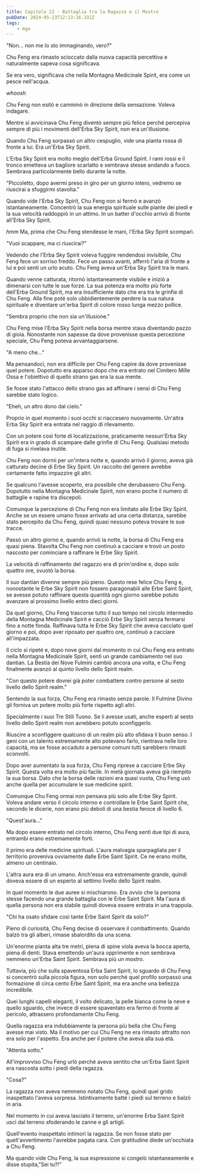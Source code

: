 ```yaml
---
title: Capitolo 22 - Battaglia tra la Ragazza e il Mostro
pubDate: 2024-05-23T12:13:16.331Z
tags:
    - mga
---
```



"Non... non me lo sto immaginando, vero?"


Chu Feng era rimasto scioccato dalla nuova capacità percettiva e naturalmente sapeva cosa significava.


Se era vero, significava che nella Montagna Medicinale Spirit, era come un pesce nell'acqua.


*whoosh*


Chu Feng non esitò e camminò in direzione della sensazione. Voleva indagare.


Mentre si avvicinava Chu Feng diventò sempre più felice perché percepiva sempre di più i movimenti dell'Erba Sky Spirit, non era un'illusione.


Quando Chu Feng sorpassò un altro cespuglio, vide una pianta rossa di fronte a lui. Era un'Erba Sky Spirit.


L'Erba Sky Spirit era molto meglio dell'Erba Ground Spirit. I rami rossi e il tronco emetteva un bagliore scarlatto e sembrava stesse andando a fuoco. Sembrava particolarmente bello durante la notte.


"Piccoletto, dopo avermi preso in giro per un giorno intero, vedremo se riuscirai a sfuggirmi stavolta."


Quando vide l'Erba Sky Spirit, Chu Feng non si fermò e avanzò istantaneamente. Concentrò la sua energia spirituale sulle piante dei piedi e la sua velocità raddoppiò in un attimo.
In un batter d'occhio arrivò di fronte all'Erba Sky Spirit.


*hmm* Ma, prima che Chu Feng stendesse le mani, l'Erba Sky Spirit scomparì.


"Vuoi scappare, ma ci riuscirai?"


Vedendo che l'Erba Sky Spirit voleva fuggire rendendosi invisibile, Chu Feng fece un sorriso freddo. Fece un passo avanti, afferrò l'aria di fronte a lui e poi sentì un urlo acuto. Chu Feng aveva un'Erba Sky Spirit tra le mani.


Quando venne catturata, ritornò istantaneamente visibile e iniziò a dimenarsi con tutte le sue forze. La sua potenza era molto più forte dell'Erba Ground Spirit, ma era insufficiente dato che era tra le grinfie di Chu Feng. Alla fine poté solo ubbidientemente perdere la sua natura spirituale e diventare un'erba Spirit di colore rosso lunga mezzo pollice.


"Sembra proprio che non sia un'illusione."


Chu Feng mise l'Erba Sky Spirit nella borsa mentre stava diventando pazzo di gioia. Nonostante non sapesse da dove provenisse questa percezione speciale, Chu Feng poteva avvantaggiarsene.


"A meno che..."


Ma pensandoci, non era difficile per Chu Feng capire da dove provenisse quel potere. Dopotutto era apparso dopo che era entrato nel Cimitero Mille Ossa e l'obiettivo di quello strano gas era la sua mente.


Se fosse stato l'attacco dello strano gas ad affinare i sensi di Chu Feng sarebbe stato logico.


"Eheh, un altro dono dal cielo."


Proprio in quel momento i suoi occhi si riaccesero nuovamente. Un'altra Erba Sky Spirit era entrata nel raggio di rilevamento.


Con un potere così forte di localizzazione, praticamente nessun'Erba Sky Spirit era in grado di scampare dalle grinfie di Chu Feng. Qualsiasi metodo di fuga si rivelava inutile.


Chu Feng non dormì per un'intera notte e, quando arrivò il giorno, aveva già catturato decine di Erbe Sky Spirit. Un raccolto del genere avrebbe certamente fatto impazzire gli altri.


Se qualcuno l'avesse scoperto, era possibile che derubassero Chu Feng. Dopotutto nella Montagna Medicinale Spirit, non erano poche il numero di battaglie e rapine tra discepoli.


Comunque la percezione di Chu Feng non era limitato alle Erbe Sky Spirit. Anche se un essere umano fosse arrivato ad una certa distanza, sarebbe stato percepito da Chu Feng, quindi quasi nessuno poteva trovare le sue tracce.


Passò un altro giorno e, quando arrivò la notte, la borsa di Chu Feng era quasi piena. Stavolta Chu Feng non continuò a cacciare e trovò un posto nascosto per cominciare a raffinare le Erbe Sky Spirit.


La velocità di raffinamento del ragazzo era di prim'ordine e, dopo solo quattro ore, svuotò la borsa.


Il suo dantian divenne sempre più pieno. Questo rese felice Chu Feng e, nonostante le Erbe Sky Spirit non fossero paragonabili alle Erbe Saint Spirit, se avesse potuto raffinare questa quantità ogni giorno sarebbe potuto avanzare al prossimo livello entro dieci giorni.


Da quel giorno, Chu Feng trascorse tutto il suo tempo nel circolo intermedio della Montagna Medicinale Spirit e cacciò Erbe Sky Spirit senza fermarsi fino a notte fonda. Raffinava tutta le Erbe Sky Spirit che aveva cacciato quel giorno e poi, dopo aver riposato per quattro ore, continuò a cacciare all'impazzata.


Il ciclo si ripeté e, dopo nove giorni dal momento in cui Chu Feng era entrato nella Montagna Medicinale Spirit, sentì un grande cambiamento nel suo dantian. La Bestia dei Nove Fulmini cambiò ancora una volta, e Chu Feng finalmente avanzò al quinto livello dello Spirit realm.


"Con questo potere dovrei già poter combattere contro persone al sesto livello dello Spirit realm."


Sentendo la sua forza, Chu Feng era rimasto senza parole. Il Fulmine Divino gli forniva un potere molto più forte rispetto agli altri.


Specialmente i suoi Tre Stili Tuono. Se li avesse usati, anche esperti al sesto livello dello Spirit realm non avrebbero potuto sconfiggerlo.


Riuscire a sconfiggere qualcuno di un realm più alto sfidava il buon senso. I geni con un talento estremamente alto potevano farlo, rientrava nelle loro capacità, ma se fosse accaduto a persone comuni tutti sarebbero rimasti sconvolti.


Dopo aver aumentato la sua forza, Chu Feng riprese a cacciare Erbe Sky Spirit. Questa volta era molto più facile. In metà giornata aveva già riempito la sua borsa. Dato che la borsa delle razioni era quasi vuota, Chu Feng usò anche quella per accumulare le sue medicine spirit.


Comunque Chu Feng ormai non pensava più solo alle Erbe Sky Spirit. Voleva andare verso il circolo interno e controllare le Erbe Saint Spirit che, secondo le dicerie, non erano più deboli di una bestia feroce di livello 6.


"Quest'aura..."


Ma dopo essere entrato nel circolo interno, Chu Feng sentì due tipi di aura, entrambi erano estremamente forti.


Il primo era delle medicine spirituali. L'aura malvagia sparpagliata per il territorio proveniva ovviamente dalle Erbe Saint Spirit. Ce ne erano molte, almeno un centinaio.


L'altra aura era di un umano. Anch'essa era estremamente grande, quindi doveva essere di un esperto al settimo livello dello Spirit realm.


In quel momento le due auree si mischiarono. Era ovvio che la persona stesse facendo una grande battaglia con le Erbe Saint Spirit. Ma l'aura di quella persona non era stabile quindi doveva essere entrata in una trappola.


"Chi ha osato sfidare così tante Erbe Saint Spirit da solo?"


Pieno di curiosità, Chu Feng decise di osservare il combattimento. Quando balzò tra gli alberi, rimase sbalordito da una scena.


Un'enorme pianta alta tre metri, piena di spine viola aveva la bocca aperta, piena di denti. Stava emettendo un'aura opprimente e non sembrava nemmeno un'Erba Saint Spirit. Sembrava più un mostro.


Tuttavia, più che sulla spaventosa Erba Saint Spirit, lo sguardo di Chu Feng si concentrò sulla piccola figura, non solo perché quel profilo sorpassò una formazione di circa cento Erbe Saint Spirit, ma era anche una bellezza incredibile.


Quei lunghi capelli eleganti, il volto delicato, la pelle bianca come la neve e quello sguardo, che invece di essere spaventato era fermo di fronte al pericolo, attrassero profondamente Chu Feng.


Quella ragazza era indubbiamente la persona più bella che Chu Feng avesse mai visto. Ma il motivo per cui Chu Feng ne era rimasto attratto non era solo per l'aspetto. Era anche per il potere che aveva alla sua età.


"Attenta sotto."


All'improvviso Chu Feng urlò perché aveva sentito che un'Erba Saint Spirit era nascosta sotto i piedi della ragazza.


"Cosa?"


La ragazza non aveva nemmeno notato Chu Feng, quindi quel grido inaspettato l'aveva sorpresa. Istintivamente batté i piedi sul terreno e balzò in aria.


Nel momento in cui aveva lasciato il terreno, un'enorme Erba Saint Spirit uscì dal terreno sfoderando le zanne e gli artigli.


Quell'evento inaspettato intimorì la ragazza. Se non fosse stato per quell'avvertimento l'avrebbe pagata cara. Con gratitudine diede un'occhiata a Chu Feng.


Ma quando vide Chu Feng, la sua espressione si congelò istantaneamente e disse stupita,"Sei tu?!”



